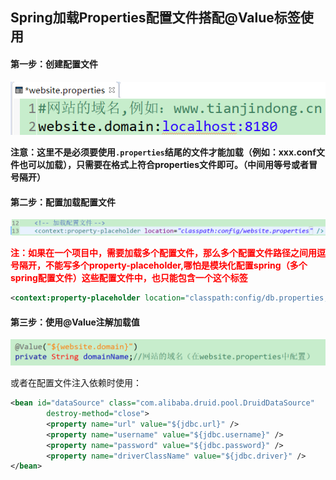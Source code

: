 ## Spring加载Properties配置文件搭配@Value标签使用

#### 第一步：创建配置文件

![](../images/4.png)

**注意：这里不是必须要使用`.properties`结尾的文件才能加载（例如：xxx.conf文件也可以加载），只需要在格式上符合properties文件即可。（中间用等号或者冒号隔开）**

#### 第二步：配置加载配置文件

![](../images/5.png)

​	<font color="red">**注：如果在一个项目中，需要加载多个配置文件，那么多个配置文件路径之间用逗号隔开，不能写多个property-placeholder,哪怕是模块化配置spring（多个spring配置文件）这些配置文件中，也只能包含一个这个标签**</font>

```xml
<context:property-placeholder location="classpath:config/db.properties,classpath:config/resource.properties,classpath:config/website.properties,classpath:config/client.conf" />
```

#### 第三步：使用@Value注解加载值

![](../images/6.png)

或者在配置文件注入依赖时使用：

```xml
<bean id="dataSource" class="com.alibaba.druid.pool.DruidDataSource"
		destroy-method="close">
		<property name="url" value="${jdbc.url}" />
		<property name="username" value="${jdbc.username}" />
		<property name="password" value="${jdbc.password}" />
		<property name="driverClassName" value="${jdbc.driver}" />
</bean>
```


